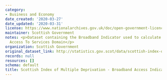 ```yaml
---
category:
- Business and Economy
date_created: '2020-03-27'
date_updated: '2020-03-31'
license: https://www.nationalarchives.gov.uk/doc/open-government-licence/version/3/
maintainer: Scottish Government
notes: <p>Dataset containing the Broadband Indicator used to calculate the SIMD 2020
  Access To Services Domain</p>
organization: Scottish Government
original_dataset_link: http://statistics.gov.scot/data/scottish-index-of-multiple-deprivation---broadband-access-indicator
records: null
resources: []
schema: default
title: Scottish Index of Multiple Deprivation - Broadband Access Indicator
---
```

